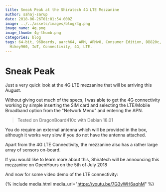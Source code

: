 ```yaml
---
title: Sneak Peak at the Shiratech 4G LTE Mezzanine
author: sahaj-sarup
date: 2018-06-26T01:01:54.000Z
image: ../../assets/images/blog/4g.png
image_name: 4g.png
image_thumb: 4g-thumb.png
categories: blog
tags: 64-bit, 96Boards, aarch64, ARM, ARMv8, Consumer Edition, DB820c, Rock960,
  Hikey960, IoT, Connectivity, 4G, LTE.
---
```


# Sneak Peak

Just a very quick look at the 4G LTE mezzanine that will be arriving this August.

Without giving out much of the specs, I was able to get the 4G connectivity working by simple inserting the SIM card and selecting the LTE/Mobile Broadband option from the "Network Menu" and entering the APN.

> Tested on DragonBoard410c with Debian 18.01

You do require an external antenna which will be provided in the box, although it works very slow if you do not have the antenna attached.

Apart from the 4G LTE Connectivity, the mezzanine also has a rather large array of sensors on-board.

If you would like to learn more about this, Shiratech will be announcing this mezzanine on OpenHours on the 5th of July 2018

And now for some video demo of the LTE connectivity:

{% include media.html media_url="https://youtu.be/7G3vWH6aqhM" %}
